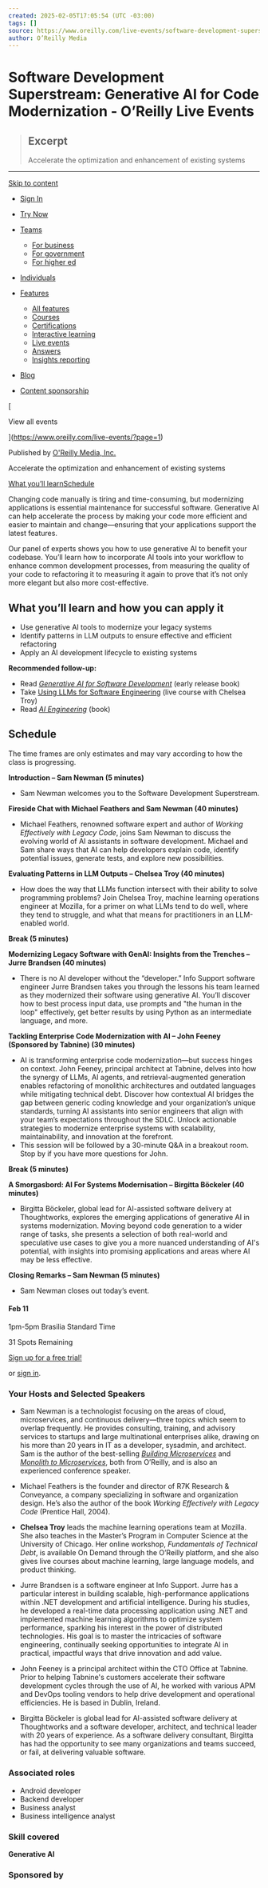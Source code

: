 ```yaml
---
created: 2025-02-05T17:05:54 (UTC -03:00)
tags: []
source: https://www.oreilly.com/live-events/software-development-superstream-generative-ai-for-code-modernization/0642572012532/0642572012531/?utm_medium=social&utm_source=speaker&utm_campaign=superstream&utm_content=generative+ai+for+code+modernization
author: O’Reilly Media
---
```


# Software Development Superstream: Generative AI for Code Modernization - O’Reilly Live Events

> ## Excerpt
> Accelerate the optimization and enhancement of existing systems

---
[Skip to content](https://www.oreilly.com/live-events/software-development-superstream-generative-ai-for-code-modernization/0642572012532/0642572012531/?utm_medium=social&utm_source=speaker&utm_campaign=superstream&utm_content=generative+ai+for+code+modernization#main)

-   [Sign In](https://www.oreilly.com/member/login/)
-   [Try Now](https://www.oreilly.com/online-learning/try-now.html)

-   [Teams](https://www.oreilly.com/online-learning/teams.html)
    -   [For business](https://www.oreilly.com/online-learning/business.html)
    -   [For government](https://www.oreilly.com/online-learning/government.html)
    -   [For higher ed](https://www.oreilly.com/online-learning/academic.html)
-   [Individuals](https://www.oreilly.com/online-learning/individuals.html)
-   [Features](https://www.oreilly.com/online-learning/features.html)
    -   [All features](https://www.oreilly.com/online-learning/features.html)
    -   [Courses](https://www.oreilly.com/online-learning/courses.html)
    -   [Certifications](https://www.oreilly.com/online-learning/feature-certification.html)
    -   [Interactive learning](https://www.oreilly.com/online-learning/intro-interactive-learning.html)
    -   [Live events](https://www.oreilly.com/online-learning/live-events.html)
    -   [Answers](https://www.oreilly.com/online-learning/feature-answers.html)
    -   [Insights reporting](https://www.oreilly.com/online-learning/insights-dashboard.html)
-   [Blog](https://www.oreilly.com/radar/)
-   [Content sponsorship](https://www.oreilly.com/content-marketing-solutions.html)

[

View all events

](https://www.oreilly.com/live-events/?page=1)

Published by [O'Reilly Media, Inc.](https://www.oreilly.com/publisher/oreilly-media-inc/)

Accelerate the optimization and enhancement of existing systems

[What you’ll learn](https://www.oreilly.com/live-events/software-development-superstream-generative-ai-for-code-modernization/0642572012532/0642572012531/?utm_medium=social&utm_source=speaker&utm_campaign=superstream&utm_content=generative+ai+for+code+modernization#whatYoullLearn)[Schedule](https://www.oreilly.com/live-events/software-development-superstream-generative-ai-for-code-modernization/0642572012532/0642572012531/?utm_medium=social&utm_source=speaker&utm_campaign=superstream&utm_content=generative+ai+for+code+modernization#liveEventSchedule)

Changing code manually is tiring and time-consuming, but modernizing applications is essential maintenance for successful software. Generative AI can help accelerate the process by making your code more efficient and easier to maintain and change—ensuring that your applications support the latest features.

Our panel of experts shows you how to use generative AI to benefit your codebase. You’ll learn how to incorporate AI tools into your workflow to enhance common development processes, from measuring the quality of your code to refactoring it to measuring it again to prove that it’s not only more elegant but also more cost-effective.

## What you’ll learn and how you can apply it

-   Use generative AI tools to modernize your legacy systems
-   Identify patterns in LLM outputs to ensure effective and efficient refactoring
-   Apply an AI development lifecycle to existing systems

**Recommended follow-up:**

-   Read _[Generative AI for Software Development](https://learning.oreilly.com/library/view/generative-ai-for/9781098162269/)_ (early release book)
-   Take [Using LLMs for Software Engineering](https://learning.oreilly.com/live-events/using-llms-for-software-engineering/0790145068817/) (live course with Chelsea Troy)
-   Read _[AI Engineering](https://learning.oreilly.com/library/view/ai-engineering/9781098166298/)_ (book)

## Schedule

The time frames are only estimates and may vary according to how the class is progressing.

**Introduction – Sam Newman (5 minutes)**

-   Sam Newman welcomes you to the Software Development Superstream.

**Fireside Chat with Michael Feathers and Sam Newman (40 minutes)**

-   Michael Feathers, renowned software expert and author of _Working Effectively with Legacy Code_, joins Sam Newman to discuss the evolving world of AI assistants in software development. Michael and Sam share ways that AI can help developers explain code, identify potential issues, generate tests, and explore new possibilities.

**Evaluating Patterns in LLM Outputs – Chelsea Troy (40 minutes)**

-   How does the way that LLMs function intersect with their ability to solve programming problems? Join Chelsea Troy, machine learning operations engineer at Mozilla, for a primer on what LLMs tend to do well, where they tend to struggle, and what that means for practitioners in an LLM-enabled world.

**Break (5 minutes)**

**Modernizing Legacy Software with GenAI: Insights from the Trenches – Jurre Brandsen (40 minutes)**

-   There is no AI developer without the “developer.” Info Support software engineer Jurre Brandsen takes you through the lessons his team learned as they modernized their software using generative AI. You’ll discover how to best process input data, use prompts and "the human in the loop" effectively, get better results by using Python as an intermediate language, and more.

**Tackling Enterprise Code Modernization with AI – John Feeney (Sponsored by Tabnine) (30 minutes)**

-   AI is transforming enterprise code modernization—but success hinges on context. John Feeney, principal architect at Tabnine, delves into how the synergy of LLMs, AI agents, and retrieval-augmented generation enables refactoring of monolithic architectures and outdated languages while mitigating technical debt. Discover how contextual AI bridges the gap between generic coding knowledge and your organization’s unique standards, turning AI assistants into senior engineers that align with your team’s expectations throughout the SDLC. Unlock actionable strategies to modernize enterprise systems with scalability, maintainability, and innovation at the forefront.
-   This session will be followed by a 30-minute Q&A in a breakout room. Stop by if you have more questions for John.

**Break (5 minutes)**

**A Smorgasbord: AI For Systems Modernisation – Birgitta Böckeler (40 minutes)**

-   Birgitta Böckeler, global lead for AI-assisted software delivery at Thoughtworks, explores the emerging applications of generative AI in systems modernization. Moving beyond code generation to a wider range of tasks, she presents a selection of both real-world and speculative use cases to give you a more nuanced understanding of AI's potential, with insights into promising applications and areas where AI may be less effective.

**Closing Remarks – Sam Newman (5 minutes)**

-   Sam Newman closes out today’s event.

#### Feb 11

1pm-5pm Brasilia Standard Time

31 Spots Remaining

[Sign up for a free trial!](https://www.oreilly.com/register/)

or [sign in](https://www.oreilly.com/accounts/login-academic-check/?next=https%3A%2F%2Flearning.oreilly.com%2Flive-events%2Fsoftware-development-superstream-generative-ai-for-code-modernization%2F0642572012532%2F0642572012531%2F).

### Your Hosts and Selected Speakers

-   Sam Newman is a technologist focusing on the areas of cloud, microservices, and continuous delivery—three topics which seem to overlap frequently. He provides consulting, training, and advisory services to startups and large multinational enterprises alike, drawing on his more than 20 years in IT as a developer, sysadmin, and architect. Sam is the author of the best-selling [_Building Microservices_](https://learning.oreilly.com/library/view/building-microservices-2nd/9781492034018/) and [_Monolith to Microservices_](https://learning.oreilly.com/library/view/monolith-to-microservices/9781492047834/), both from O’Reilly, and is also an experienced conference speaker.
    
-   Michael Feathers is the founder and director of R7K Research & Conveyance, a company specializing in software and organization design. He’s also the author of the book _Working Effectively with Legacy Code_ (Prentice Hall, 2004).
    
-   **Chelsea Troy** leads the machine learning operations team at Mozilla. She also teaches in the Master’s Program in Computer Science at the University of Chicago. Her online workshop, _Fundamentals of Technical Debt_, is available On Demand through the O’Reilly platform, and she also gives live courses about machine learning, large language models, and product thinking.
    
-   Jurre Brandsen is a software engineer at Info Support. Jurre has a particular interest in building scalable, high-performance applications within .NET development and artificial intelligence. During his studies, he developed a real-time data processing application using .NET and implemented machine learning algorithms to optimize system performance, sparking his interest in the power of distributed technologies. His goal is to master the intricacies of software engineering, continually seeking opportunities to integrate AI in practical, impactful ways that drive innovation and add value.
    
-   John Feeney is a principal architect within the CTO Office at Tabnine. Prior to helping Tabnine's customers accelerate their software development cycles through the use of AI, he worked with various APM and DevOps tooling vendors to help drive development and operational efficiencies. He is based in Dublin, Ireland.
    
-   Birgitta Böckeler is global lead for AI-assisted software delivery at Thoughtworks and a software developer, architect, and technical leader with 20 years of experience. As a software delivery consultant, Birgitta has had the opportunity to see many organizations and teams succeed, or fail, at delivering valuable software.
    

### Associated roles

-   Android developer
-   Backend developer
-   Business analyst
-   Business intelligence analyst

### Skill covered

**Generative AI**

### Sponsored by
